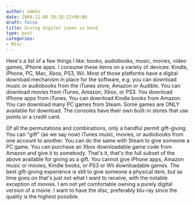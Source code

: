 ```yaml
---
author: admin
date: 2009-12-08 20:28:12+00:00
draft: false
title: Giving digital items is hard
type: post
categories:
- Misc
---
```


Here's a list of a few things I like: books, audiobooks, music, movies, video games, iPhone apps. I consume these items on a variety of devices: Kindle, iPhone, PC, Mac, Xbox, PS3, Wii. Most of those platforms have a digital download mechanism in place for the software, e.g. you can download music or audiobooks from the iTunes store, Amazon or Audible. You can download movies from iTunes, Amazon, Xbox, or PS3. You download iPhone apps from iTunes. You can download Kindle books from Amazon. You can download many PC games from Steam. Some games are ONLY available for download. The consoles have their own built-in stores that use points or a credit card.

Of all the permutations and combinations, only a handful permit gift-giving. You can "gift" (as we say now) iTunes music, movies, or audiobooks from one account to another. You can do the same with Steam to give someone a PC game. You can purchase an Xbox downloadable game code from Amazon and give it to somebody. That's it, that's the full subset of the above available for giving as a gift. You cannot give iPhone apps, Amazon music or movies, Kindle books, or PS3 or Wii downloadable games. The best gift-giving experience is still to give someone a physical item, but as time goes on that's just not what I want to receive, with the notable exception of movies. I am not yet comfortable owning a purely digital version of a movie. I want to have the disc, preferably blu-ray since the quality is the highest possible.

